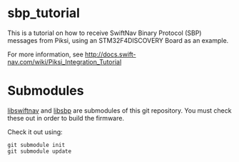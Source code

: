 sbp_tutorial
==============

This is a tutorial on how to receive SwiftNav Binary Protocol (SBP)
messages from Piksi, using an STM32F4DISCOVERY Board as an example.

For more information, see
http://docs.swift-nav.com/wiki/Piksi_Integration_Tutorial

Submodules
==========

[libswiftnav](https://github.com/swift-nav/libswiftnav/) and
[libsbp](https://github.com/swift-nav/libsbp/) are submodules of this
git repository. You must check these out in order to build the
firmware.

Check it out using:

```shell
git submodule init
git submodule update
```
